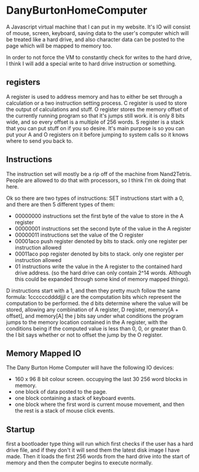 # DanyBurtonHomeComputer
A Javascript virtual machine that I can put in my website.
It's IO will consist of mouse, screen, keyboard, saving data to the user's computer which will be treated like a hard drive, and also character data can be posted to the page which will be mapped to memory too.

In order to not force the VM to constantly check for writes to the hard drive, I think I will add a special write to hard drive instruction or something.


## registers
A register is used to address memory and has to either be set through a calculation or a two instruction setting process.
C register is used to store the output of calculations and stuff.
O register stores the memory offset of the currently running program so that it's jumps still work. it is only 8 bits wide,
and so every offset is a multiple of 256 words.
S register is a stack that you can put stuff on if you so desire. It's main purpose is so you can put your A and O
registers on it before jumping to system calls so it knows where to send you back to.


## Instructions
The instruction set will mostly be a rip off of the machine from Nand2Tetris. People are allowed to do that with
processors, so I think I'm ok doing that here.

Ok so there are two types of instructions:
SET instructions start with a 0, and there are then 5 different types of them:
- 00000000 instructions set the first byte of the value to store in the A register
- 00000001 instructions set the second byte of the value in the A register
- 00000011 instructions set the value of the O register
- 00001aco push register denoted by bits to stack. only one register per instruction allowed
- 00011aco pop register denoted by bits to stack. only one register per instruction allowed
- 01 instructions write the value in the A register to the contained hard drive address. (so the hard drive can only contain 2^14 words. Although this could be expanded through some kind of memory mapped thingo).

D instructions start with a 1, and then they pretty much follow the same formula:
1ccccccddddjjjl
c are the computation bits which represent the computation to be performed.
the d bits determine where the value will be stored, allowing any combination of A register, D register, memory[A + offset], and memory[A]
the j bits say under what conditions the program jumps to the memory location contained in the A register, with the conditions being if the computed value is less than 0, 0, or greater than 0.
the l bit says whether or not to offset the jump by the O register.

## Memory Mapped IO
The Dany Burton Home Computer will have the following IO devices:
- 160 x 96 8 bit colour screen. occupying the last 30 256 word blocks in memory.
- one block of data posted to the page.
- one block containing a stack of keyboard events.
- one block where the first word is current mouse movement, and then the rest is a stack of mouse click events.


## Startup
first a bootloader type thing will run which first checks if the user has a hard drive file, and if they don't it will
send them the latest disk image I have made.
Then it loads the first 256 words from the hard drive into the start of memory and then the computer begins to execute
normally.
